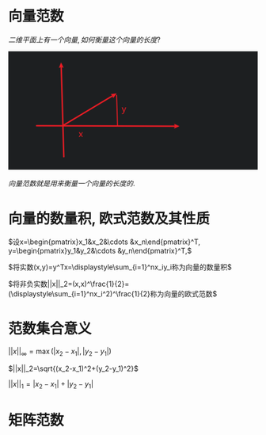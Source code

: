 # 向量范数

$二维平面上有一个向量, 如何衡量这个向量的长度?$

![](2020-12-28-09-17-13.png)

$向量范数就是用来衡量一个向量的长度的.$

# 向量的数量积, 欧式范数及其性质

$设x=\begin{pmatrix}x_1&x_2&\cdots &x_n\end{pmatrix}^T, y=\begin{pmatrix}y_1&y_2&\cdots &y_n\end{pmatrix}^T,$

$将实数(x,y)=y^Tx=\displaystyle\sum_{i=1}^nx_iy_i称为向量的数量积$

$将非负实数||x||_2=(x,x)^\frac{1}{2}=(\displaystyle\sum_{i=1}^nx_i^2)^\frac{1}{2}称为向量的欧式范数$

# 范数集合意义

$||x||_\infty=\max(|x_2-x_1|,|y_2-y_1|)$

$||x||_2=\sqrt{(x_2-x_1)^2+(y_2-y_1)^2}$

$||x||_1=|x_2-x_1|+|y_2-y_1|$

# 矩阵范数

